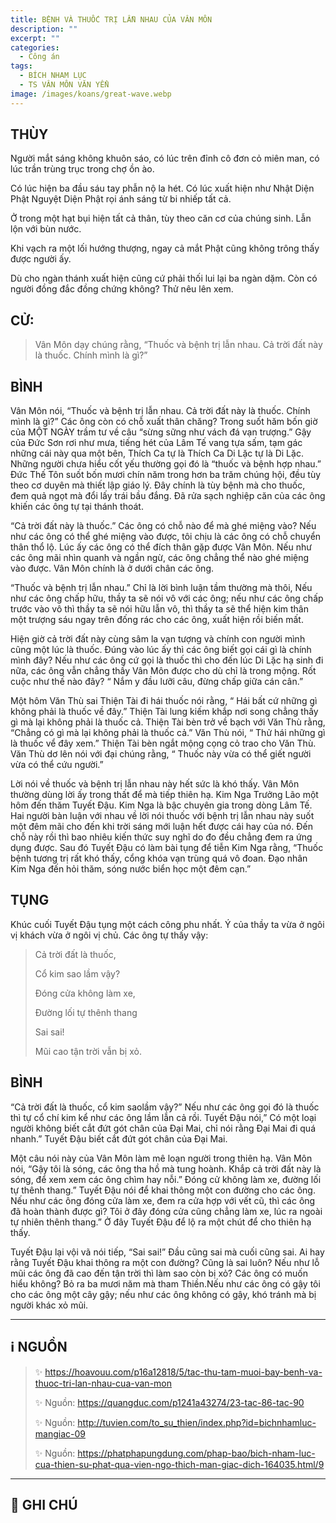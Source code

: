 ```yaml
---
title: BỆNH VÀ THUỐC TRỊ LẪN NHAU CỦA VÂN MÔN
description: ""
excerpt: ""
categories:
  - Công án
tags:
  - BÍCH NHAM LỤC
  - TS VÂN MÔN VĂN YỂN
image: /images/koans/great-wave.webp
---
```


## THÙY

Người mắt sáng không khuôn sáo, có lúc trên đỉnh cô đơn cỏ miên man, có lúc trần trùng trục trong chợ ồn ào. 

Có lúc hiện ba đầu sáu tay phẫn nộ la hét. Có lúc xuất hiện như Nhật Diện Phật Nguyệt Diện Phật rọi ánh sáng từ bi nhiếp tất cả. 

Ở trong một hạt bụi hiện tất cả thân, tùy theo căn cơ của chúng sinh. Lẫn lộn với bùn nước. 

Khi vạch ra một lối hướng thượng, ngay cả mắt Phật cũng không trông thấy được người ấy. 

Dù cho ngàn thánh xuất hiện cũng cứ phải thối lui lại ba ngàn dặm. Còn có người đồng đắc đồng chứng không? Thử nêu lên xem.

## CỬ:

> Vân Môn dạy chúng rằng, “Thuốc và bệnh trị lẫn nhau. Cả trời đất này là thuốc. Chính mình là gì?”

## BÌNH

Vân Môn nói, “Thuốc và bệnh trị lẫn nhau. Cả trời đất này là thuốc. Chính mình là gì?” Các ông còn có chỗ xuất thân chăng? Trong suốt hăm bốn giờ của MỘT NGÀY trầm tư về câu “sừng sững như vách đá vạn trượng.” Gậy của Đức Sơn rơi như mưa, tiếng hét của Lâm Tế vang tựa sấm, tạm gác những cái này qua một bên, Thích Ca tự là Thích Ca Di Lặc tự là Di Lặc. Những người chưa hiểu cốt yếu thường gọi đó là “thuốc và bệnh hợp nhau.” Đức Thế Tôn suốt bốn mươi chín năm trong hơn ba trăm chúng hội, đều tùy theo cơ duyên mà thiết lập giáo lý. Đây chính là tùy bệnh mà cho thuốc, đem quả ngọt mà đổi lấy trái bầu đắng. Đã rửa sạch nghiệp căn của các ông khiến các ông tự tại thánh thoát.

“Cả trời đất này là thuốc.” Các ông có chỗ nào để mà ghé miệng vào? Nếu như các ông có thể ghé miệng vào được, tôi chịu là các ông có chỗ chuyển thân thổ lộ. Lúc ấy các ông có thể đích thân gặp được Vân Môn. Nếu như các ông mãi nhìn quanh và ngần ngừ, các ông chẳng thể nào ghé miệng vào được. Vân Môn chính là ở dưới chân các ông.

“Thuốc và bệnh trị lẫn nhau.” Chỉ là lời bình luận tầm thường mà thôi, Nếu như các ông chấp hữu, thầy ta sẽ nói vô với các ông; nếu như các ông chấp trước vào vô thì thầy ta sẽ nói hữu lẫn vô, thì thầy ta sẽ thể hiện kim thân một trượng sáu ngay trên đống rác cho các ông, xuất hiện rồi biến mất.

Hiện giờ cả trời đất này cùng sâm la vạn tượng và chính con người mình cũng một lúc là thuốc. Đúng vào lúc ấy thì các ông biết gọi cái gì là chính mình đây? Nếu như các ông cứ gọi là thuốc thì cho đến lúc Di Lặc hạ sinh đi nữa, các ông vẫn chẳng thấy Vân Môn được cho dù chỉ là trong mộng. Rốt cuộc như thế nào đây? “ Nắm y đầu lưỡi câu, đừng chấp giữa cán cân.”

Một hôm Văn Thù sai Thiện Tài đi hái thuốc nói rằng, “ Hái bất cứ những gì không phải là thuốc về đây.” Thiện Tài lung kiếm khắp nơi song chẳng thấy gì mà lại không phải là thuốc cả. Thiện Tài bèn trở về bạch với Văn Thù rằng, “Chẳng có gì mà lại không phải là thuốc cả.” Văn Thù nói, “ Thử hái những gì là thuốc vể đây xem.” Thiện Tài bèn ngắt mộng cọng cỏ trao cho Văn Thù. Văn Thù dơ lên nói với đại chúng rằng, “ Thuốc này vừa có thể giết người vừa có thể cứu người.”

Lời nói về thuốc và bệnh trị lẫn nhau này hết sức là khó thấy. Vân Môn thường dùng lời ấy trong thất để mà tiếp thiên hạ. Kim Nga Trưởng Lão một hôm đến thăm Tuyết Đậu. Kim Nga là bậc chuyên gia trong dòng Lâm Tế. Hai người bàn luận với nhau về lời nói thuốc với bệnh trị lẫn nhau này suốt một đêm mãi cho đến khi trời sáng mới luận hết được cái hay của nó. Đến chỗ này rồi thì bao nhiêu kiến thức suy nghĩ do đo đều chẳng đem ra ứng dụng được. Sau đó Tuyết Đậu có làm bài tụng để tiễn Kim Nga rằng, “Thuốc bệnh tương trị rất khó thấy, cổng khóa vạn trùng quá vô đoan. Đạo nhân Kim Nga đến hỏi thăm, sóng nước biển học một đêm cạn.”

## TỤNG

Khúc cuối Tuyết Đậu tụng một cách công phu nhất. Ý của thầy ta vừa ở ngôi vị khách vừa ở ngôi vị chủ. Các ông tự thấy vậy:

> Cả trời đất là thuốc,
>
> Cổ kim sao lầm vậy?
>
> Đóng cửa không làm xe,
>
> Đường lối tự thênh thang
>
> Sai sai!
>
> Mũi cao tận trời vẫn bị xỏ.

## BÌNH

“Cả trời đất là thuốc, cổ kim saolầm vậy?” Nếu như các ông gọi đó là thuốc thì tự cổ chí kim kể như các ông lầm lẫn cả rồi. Tuyết Đậu nói,” Có một loại người không biết cắt đứt gót chân của Đại Mai, chỉ nói rằng Đại Mai đi quá nhanh.” Tuyết Đậu biết cắt đứt gót chân của Đại Mai.

Một câu nói này của Vân Môn làm mê loạn người trong thiên hạ. Vân Môn nói, “Gậy tôi là sóng, các ông tha hồ mà tung hoành. Khắp cả trời đất này là sóng, để xem xem các ông chìm hay nỗi.” Đóng cử không làm xe, đường lối tự thênh thang.” Tuyết Đậu nói để khai thông một con đường cho các ông. Nếu như các ông đóng cửa làm xe, đem ra cửa hợp với vết cũ, thì các ông đã hoàn thành được gì? Tôi ở đây đóng cửa cũng chẳng làm xe, lúc ra ngoài tự nhiên thênh thang.” Ở đây Tuyết Đậu để lộ ra một chút để cho thiên hạ thấy.

Tuyết Đậu lại vội vã nói tiếp, “Sai sai!” Đầu cũng sai mà cuối cũng sai. Ai hay rằng Tuyết Đậu khai thông ra một con đường? Cũng là sai luôn? Nếu như lỗ mũi các ông đã cao đến tận trời thì làm sao còn bị xỏ? Các ông có muốn hiểu không? Bỏ ra ba mươi năm mà tham Thiền.Nếu như các ông có gậy tôi cho các ông một cây gậy; nếu như các ông không có gậy, khó tránh mà bị người khác xỏ mũi.

<hr class="blog-rule" />

## ℹ️ NGUỒN

> ✨ https://hoavouu.com/p16a12818/5/tac-thu-tam-muoi-bay-benh-va-thuoc-tri-lan-nhau-cua-van-mon
>
> ✨ Nguồn: https://quangduc.com/p1241a43274/23-tac-86-tac-90
>
> ✨ Nguồn: http://tuvien.com/to_su_thien/index.php?id=bichnhamluc-mangiac-09
>
> ✨ Nguồn: https://phatphapungdung.com/phap-bao/bich-nham-luc-cua-thien-su-phat-qua-vien-ngo-thich-man-giac-dich-164035.html/9

<hr class="blog-rule" />

## 📌 GHI CHÚ

[^1]: ⭐️ <a href="/masters/Yunmen-Wenyan" target="_blank">🔗 TS VÂN MÔN VĂN YỂN</a>
